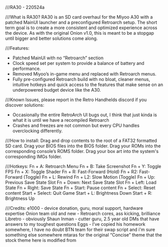 ///RA30 - 220524a

///What is RA30?
RA30 is an SD card overhaul for the Miyoo A30 with a patched MainUI launcher and a preconfigured Retroarch setup. The short term goal is to create a more consistent and optimized experience across the device. As with the original Onion v1.0, this is meant to be a stopgap until bigger and better solutions come along. 

///Features:
- Patched MainUI with no “Retroarch” section
- Clock speed set per system to provide a balance of battery and performance.
- Removed Miyoo’s in-game menu and replaced with Retroarch menus.
- Fully pre-configured Retroarch build with no bloat, cleaner menus, intuitive hotkeys and quick access to the features that make sense on an underpowered budget device like the A30.

///Known Issues, please report in the Retro Handhelds discord if you discover solutions:
- Occasionally the entire RetroArch UI bugs out, I think that just kinda is what it is until we have a recompiled Retroarch
- Crashes and freezes are not common but every CPU handles overclocking differently.

///How to install:
Drag and drop contents to the root of a FAT32 formatted SD card.
Drag your BIOS files into the BIOS folder.
Drag your ROMs into the corresponding console’s ROMS folder.
Drag your box art into the system's corresponding IMGs folder.

///Hotkeys:
Fn + A: Retroarch Menu
Fn + B: Take Screenshot
Fn + Y: Toggle FPS 
Fn + X: Toggle Shader 
Fn + R: Fast-Forward (Hold) 
Fn + R2: Fast-Forward (Toggle) 
Fn + L: Rewind 
Fn + L2: Slow Motion (Toggle) 
Fn + Up: Previous Save State Slot 
Fn + Down: Next Save State Slot 
Fn + Left: Load State 
Fn + Right: Save State 
Fn + Start: Pause content 
Fn + Select: Reset content 
Start + Select: Quit Game
Start + L: Brightness Down
Start + R: Brightness Up

///Credits: 
e1000 - device donation, guru, moral support, hardware expertise
Onion team old and new - Retroarch cores, ass kicking, brilliance
Libretro - obviously
Shaun Inman - cutter guru, 2.5 year old DMs that have answers to my toughest questions
Eggs - I’ve copied his homework somewhere, I have no doubt
BTN team for their swap script and i'm sure something else somewhere
mtaras for the original “Concise” theme that the stock theme here is modified from
